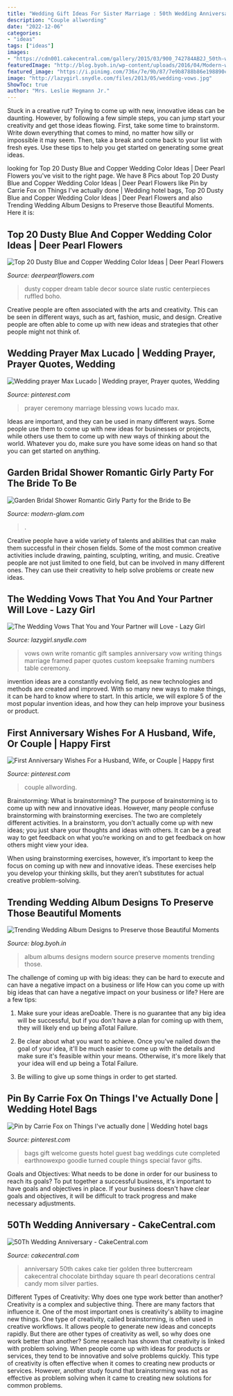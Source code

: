 ```yaml
---
title: "Wedding Gift Ideas For Sister Marriage : 50th Wedding Anniversary"
description: "Couple allwording"
date: "2022-12-06"
categories:
- "ideas"
tags: ["ideas"]
images:
- "https://cdn001.cakecentral.com/gallery/2015/03/900_742784AB2J_50th-wedding-anniversary.jpg"
featuredImage: "http://blog.byoh.in/wp-content/uploads/2016/04/Modern-wedding-album-ideas8.jpg"
featured_image: "https://i.pinimg.com/736x/7e/9b/87/7e9b8788b86e198890c11f34607056fc.jpg"
image: "http://lazygirl.snydle.com/files/2013/05/wedding-vows.jpg"
ShowToc: true
author: "Mrs. Leslie Hegmann Jr."
---
```



Stuck in a creative rut? Trying to come up with new, innovative ideas can be daunting. However, by following a few simple steps, you can jump start your creativity and get those ideas flowing. First, take some time to brainstorm. Write down everything that comes to mind, no matter how silly or impossible it may seem. Then, take a break and come back to your list with fresh eyes. Use these tips to help you get started on generating some great ideas.

	

		
looking for Top 20 Dusty Blue and Copper Wedding Color Ideas | Deer Pearl Flowers you've visit to the right page. We have 8 Pics about Top 20 Dusty Blue and Copper Wedding Color Ideas | Deer Pearl Flowers like Pin by Carrie Fox on Things I&#039;ve actually done | Wedding hotel bags, Top 20 Dusty Blue and Copper Wedding Color Ideas | Deer Pearl Flowers and also Trending Wedding Album Designs to Preserve those Beautiful Moments. Here it is:
		
    
## Top 20 Dusty Blue And Copper Wedding Color Ideas | Deer Pearl Flowers

<img loading=lazy src="http://www.deerpearlflowers.com/wp-content/uploads/2017/08/Dusty-Blue-Copper-Dream-Wedding-Table-Decor.jpg" onerror="this.onerror=null;this.src='https://tse3.mm.bing.net/th?id=OIP.Da6jlHGugUPVS4KWWiwBowHaLH&amp;pid=15.1';" alt="Top 20 Dusty Blue and Copper Wedding Color Ideas | Deer Pearl Flowers">

_Source: deerpearlflowers.com_

>dusty copper dream table decor source slate rustic centerpieces ruffled boho. 

	

Creative people are often associated with the arts and creativity. This can be seen in different ways, such as art, fashion, music, and design. Creative people are often able to come up with new ideas and strategies that other people might not think of.

    
## Wedding Prayer Max Lucado | Wedding Prayer, Prayer Quotes, Wedding

<img loading=lazy src="https://i.pinimg.com/736x/23/c9/a0/23c9a0bd0e823e03285afb60aafd8e1b--wedding-vows-wedding-prayer.jpg" onerror="this.onerror=null;this.src='https://tse2.mm.bing.net/th?id=OIP.pnJLUU3t1PoCo_rvJtDLXQHaLH&amp;pid=15.1';" alt="Wedding prayer Max Lucado | Wedding prayer, Prayer quotes, Wedding">

_Source: pinterest.com_

>prayer ceremony marriage blessing vows lucado max. 

	

Ideas are important, and they can be used in many different ways. Some people use them to come up with new ideas for businesses or projects, while others use them to come up with new ways of thinking about the world. Whatever you do, make sure you have some ideas on hand so that you can get started on anything.

    
## Garden Bridal Shower Romantic Girly Party For The Bride To Be

<img loading=lazy src="https://www.modern-glam.com/wp-content/uploads/2017/03/CP6A6478_Ashley_garden-bridal-shower-2-e1516346486801.jpg" onerror="this.onerror=null;this.src='https://tse2.mm.bing.net/th?id=OIP.V_yWYtcwDm3jBhQs-p8FWgHaE8&amp;pid=15.1';" alt="Garden Bridal Shower Romantic Girly Party for the Bride to Be">

_Source: modern-glam.com_

>. 

	

Creative people have a wide variety of talents and abilities that can make them successful in their chosen fields. Some of the most common creative activities include drawing, painting, sculpting, writing, and music. Creative people are not just limited to one field, but can be involved in many different ones. They can use their creativity to help solve problems or create new ideas.

    
## The Wedding Vows That You And Your Partner Will Love - Lazy Girl

<img loading=lazy src="http://lazygirl.snydle.com/files/2013/05/wedding-vows.jpg" onerror="this.onerror=null;this.src='https://tse1.mm.bing.net/th?id=OIP.38M9RSC5w-2e0EENVLebGwHaF7&amp;pid=15.1';" alt="The Wedding Vows That You and Your Partner will Love - Lazy Girl">

_Source: lazygirl.snydle.com_

>vows own write romantic gift samples anniversary vow writing things marriage framed paper quotes custom keepsake framing numbers table ceremony. 

	

invention ideas are a constantly evolving field, as new technologies and methods are created and improved. With so many new ways to make things, it can be hard to know where to start. In this article, we will explore 5 of the most popular invention ideas, and how they can help improve your business or product.

    
## First Anniversary Wishes For A Husband, Wife, Or Couple | Happy First

<img loading=lazy src="https://i.pinimg.com/736x/7e/9b/87/7e9b8788b86e198890c11f34607056fc.jpg" onerror="this.onerror=null;this.src='https://tse1.mm.bing.net/th?id=OIP.CFl6l1z8JW027NTW7hexJQHaLH&amp;pid=15.1';" alt="First Anniversary Wishes For a Husband, Wife, or Couple | Happy first">

_Source: pinterest.com_

>couple allwording. 

	

Brainstorming: What is brainstorming?
The purpose of brainstorming is to come up with new and innovative ideas. However, many people confuse brainstorming with brainstorming exercises. The two are completely different activities.
In a brainstorm, you don’t actually come up with new ideas; you just share your thoughts and ideas with others. It can be a great way to get feedback on what you’re working on and to get feedback on how others might view your idea.

When using brainstorming exercises, however, it’s important to keep the focus on coming up with new and innovative ideas. These exercises help you develop your thinking skills, but they aren’t substitutes for actual creative problem-solving.

    
## Trending Wedding Album Designs To Preserve Those Beautiful Moments

<img loading=lazy src="http://blog.byoh.in/wp-content/uploads/2016/04/Modern-wedding-album-ideas8.jpg" onerror="this.onerror=null;this.src='https://tse3.mm.bing.net/th?id=OIP.PjAzR5iMpLj1EkqMKmJI4QHaE8&amp;pid=15.1';" alt="Trending Wedding Album Designs to Preserve those Beautiful Moments">

_Source: blog.byoh.in_

>album albums designs modern source preserve moments trending those. 

	

The challenge of coming up with big ideas: they can be hard to execute and can have a negative impact on a business or life
How can you come up with big ideas that can have a negative impact on your business or life? Here are a few tips: 
1. Make sure your ideas areDoable. There is no guarantee that any big idea will be successful, but if you don't have a plan for coming up with them, they will likely end up being aTotal Failure. 

2. Be clear about what you want to achieve. Once you've nailed down the goal of your idea, it'll be much easier to come up with the details and make sure it's feasible within your means. Otherwise, it's more likely that your idea will end up being a Total Failure. 

3. Be willing to give up some things in order to get started.

    
## Pin By Carrie Fox On Things I&#039;ve Actually Done | Wedding Hotel Bags

<img loading=lazy src="https://i.pinimg.com/736x/e0/99/d7/e099d7aaf6c07b922fe37508de3d56dc--wedding-gift-bags-wedding-welcome-bags.jpg" onerror="this.onerror=null;this.src='https://tse1.mm.bing.net/th?id=OIP.TpH1Qhg4rV0USG9jyfk-YwHaLH&amp;pid=15.1';" alt="Pin by Carrie Fox on Things I&#039;ve actually done | Wedding hotel bags">

_Source: pinterest.com_

>bags gift welcome guests hotel guest bag weddings cute completed earthnowexpo goodie turned couple things special favor gifts. 

	

Goals and Objectives: What needs to be done in order for our business to reach its goals?
To put together a successful business, it's important to have goals and objectives in place. If your business doesn't have clear goals and objectives, it will be difficult to track progress and make necessary adjustments.

    
## 50Th Wedding Anniversary - CakeCentral.com

<img loading=lazy src="https://cdn001.cakecentral.com/gallery/2015/03/900_742784AB2J_50th-wedding-anniversary.jpg" onerror="this.onerror=null;this.src='https://tse1.mm.bing.net/th?id=OIP.ixwqzhOX7rz8ueiTAedAogHaJ4&amp;pid=15.1';" alt="50Th Wedding Anniversary - CakeCentral.com">

_Source: cakecentral.com_

>anniversary 50th cakes cake tier golden three buttercream cakecentral chocolate birthday square th pearl decorations central candy mom silver parties. 

	

Different Types of Creativity: Why does one type work better than another?
Creativity is a complex and subjective thing. There are many factors that influence it. One of the most important ones is creativity's ability to imagine new things. One type of creativity, called brainstorming, is often used in creative workflows. It allows people to generate new ideas and concepts rapidly. But there are other types of creativity as well, so why does one work better than another?
Some research has shown that creativity is linked with problem solving. When people come up with ideas for products or services, they tend to be innovative and solve problems quickly. This type of creativity is often effective when it comes to creating new products or services. However, another study found that brainstorming was not as effective as problem solving when it came to creating new solutions for common problems.

